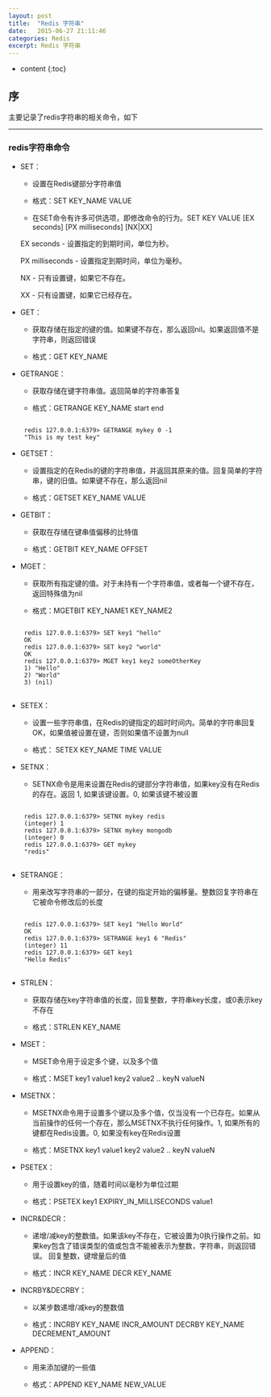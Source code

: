 ```yaml
---
layout: post
title:  "Redis 字符串"
date:   2015-06-27 21:11:46
categories: Redis
excerpt: Redis 字符串
---
```


* content
{:toc}


## 序

主要记录了redis字符串的相关命令，如下

---

### redis字符串命令

 * SET：

   * 设置在Redis键部分字符串值

   * 格式：SET KEY_NAME VALUE

   * 在SET命令有许多可供选项，即修改命令的行为。SET KEY VALUE \[EX seconds\] \[PX milliseconds\] \[NX\|XX\]

    EX seconds - 设置指定的到期时间，单位为秒。

    PX milliseconds - 设置指定到期时间，单位为毫秒。

    NX - 只有设置键，如果它不存在。

    XX - 只有设置键，如果它已经存在。

 * GET：

   * 获取存储在指定的键的值。如果键不存在，那么返回nil。如果返回值不是字符串，则返回错误

   * 格式：GET KEY_NAME

 * GETRANGE：

   * 获取存储在键字符串值。返回简单的字符串答复

   * 格式：GETRANGE KEY_NAME start end
   <pre><code>
    redis 127.0.0.1:6379> GETRANGE mykey 0 -1
    "This is my test key"
   </code></pre>

 * GETSET：

   * 设置指定的在Redis的键的字符串值，并返回其原来的值。回复简单的字符串，键的旧值。如果键不存在，那么返回nil

   * 格式：GETSET KEY_NAME VALUE

 * GETBIT：

   * 获取在存储在键串值偏移的比特值

   * 格式：GETBIT KEY_NAME OFFSET

 * MGET：

   * 获取所有指定键的值。对于未持有一个字符串值，或者每一个键不存在，返回特殊值为nil

   * 格式：MGETBIT KEY_NAME1 KEY_NAME2
   <pre><code>
    redis 127.0.0.1:6379> SET key1 "hello"
    OK
    redis 127.0.0.1:6379> SET key2 "world"
    OK
    redis 127.0.0.1:6379> MGET key1 key2 someOtherKey
    1) "Hello"
    2) "World"
    3) (nil)
    </code></pre>

 * SETEX：

   * 设置一些字符串值，在Redis的键指定的超时时间内。简单的字符串回复OK，如果值被设置在键，否则如果值不设置为null

   * 格式： SETEX KEY_NAME TIME VALUE

 * SETNX：

   *  SETNX命令是用来设置在Redis的键部分字符串值，如果key没有在Redis的存在。返回 1, 如果该键设置。0, 如果该键不被设置
   <pre><code>
    redis 127.0.0.1:6379> SETNX mykey redis
    (integer) 1
    redis 127.0.0.1:6379> SETNX mykey mongodb
    (integer) 0
    redis 127.0.0.1:6379> GET mykey
    "redis"
    </code></pre>

 * SETRANGE：

   * 用来改写字符串的一部分，在键的指定开始的偏移量。整数回复字符串在它被命令修改后的长度
    <pre><code>
    redis 127.0.0.1:6379> SET key1 "Hello World"
    OK
    redis 127.0.0.1:6379> SETRANGE key1 6 "Redis"
    (integer) 11
    redis 127.0.0.1:6379> GET key1
    "Hello Redis"
    </code></pre>

 * STRLEN：

   * 获取存储在key字符串值的长度，回复整数，字符串key长度，或0表示key不存在

   * 格式：STRLEN KEY_NAME

 * MSET：

   * MSET命令用于设定多个键，以及多个值

   * 格式：MSET key1 value1 key2 value2 .. keyN valueN

 * MSETNX：

   * MSETNX命令用于设置多个键以及多个值，仅当没有一个已存在。如果从当前操作的任何一个存在，那么MSETNX不执行任何操作。1, 如果所有的键都在Redis设置。0, 如果没有key在Redis设置

   * 格式：MSETNX key1 value1 key2 value2 .. keyN valueN

 * PSETEX：

   * 用于设置key的值，随着时间以毫秒为单位过期

   * 格式：PSETEX key1 EXPIRY_IN_MILLISECONDS value1

 * INCR&DECR：

   * 递增/减key的整数值。如果该key不存在，它被设置为0执行操作之前。如果key包含了错误类型的值或包含不能被表示为整数，字符串，则返回错误。 回复整数，键增量后的值

   * 格式：INCR KEY_NAME     DECR KEY_NAME

 * INCRBY&DECRBY：

   * 以某步数递增/减key的整数值

   * 格式：INCRBY KEY_NAME INCR_AMOUNT     DECRBY KEY_NAME DECREMENT_AMOUNT

 * APPEND：

   *  用来添加键的一些值

   * 格式：APPEND KEY_NAME NEW_VALUE